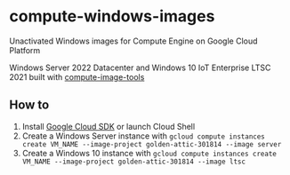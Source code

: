 # compute-windows-images
Unactivated Windows images for Compute Engine on Google Cloud Platform

Windows Server 2022 Datacenter and Windows 10 IoT Enterprise LTSC 2021 built with [compute-image-tools](https://github.com/GoogleCloudPlatform/compute-image-tools)
## How to
1. Install [Google Cloud SDK](https://cloud.google.com/sdk/docs/quickstart) or launch Cloud Shell
2. Create a Windows Server instance with
`gcloud compute instances create VM_NAME --image-project golden-attic-301814 --image server`
3. Create a Windows 10 instance with
`gcloud compute instances create VM_NAME --image-project golden-attic-301814 --image ltsc`
